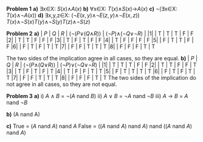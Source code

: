 **Problem 1**
**a)** $\exists$x$\in$X: $S(x)$$\wedge$$A(x)$
**b)** $\forall$x$\in$X: $T(x)$$\wedge$$S(x)$$\rightarrow$$A(x)$
**c)** $\neg$($\exists$x$\in$X: $T(x)$$\wedge$$\neg$$A(x)$)
**d)** $\exists$x,y,z$\in$X: ($\neg$$E(x,y)$$\wedge$$\neg$$E(z,y)$$\wedge$$\neg$$E(x,z)$) $T(x)$$\wedge$$\neg$$S(x)$$T(y)$$\wedge$$\neg$$S(y)$$T(z)$$\wedge$$\neg$$S(z)$

**Problem 2**
**a)**
| $P$ | $Q$ | $R$ | ($\neg$($P$$\vee$($Q$$\wedge$$R$)) | ($\neg$$P$)$\wedge$($\neg$$Q$$\vee$$\neg$$R$) |
|1| | T | T | T | F | F
|2| | T | T | F | F | F
|3| | T | F | T | F | F
|4| | T | F | F | F | F
|5| | F | T | T | F | F
|6| | F | T | F | T | T
|7| | F | F | T | T | T
|8| | F | F | F | T | T

The two sides of the implication agree in all cases, so they are equal.
**b)**
| $P$ | $Q$ | $R$ | ($\neg$($P$$\wedge$($Q$$\vee$$R$)) | ($\neg$$P$)$\vee$($\neg$$Q$$\vee$$\neg$$R$) |
|1| | T | T | T | F | F
|2| | T | T | F | F | T
|3| | T | F | T | F | T
|4| | T | F | F | T | T
|5| | F | T | T | T | T
|6| | F | T | F | T | T
|7| | F | F | T | T | T
|8| | F | F | F | T | T
The two sides of the implication do not agree in all cases, so they are not equal.

**Problem 3**
**a)** 
i) $A$ $\wedge$ $B$ = $\neg$($A$ nand $B$)
ii) $A$ $\vee$ $B$ = $\neg$$A$ nand $\neg$$B$
iii) $A$ $\rightarrow$ $B$ = $A$ nand $\neg$$B$

**b)**
(A nand A)

**c)**
True = ($A$ nand $A$) nand $A$
False = (($A$ nand $A$) nand $A$) nand (($A$ nand $A$) nand $A$)
